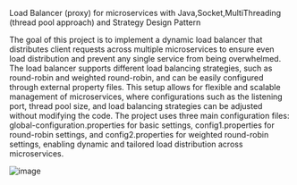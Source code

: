 Load Balancer (proxy) for microservices  with Java,Socket,MultiThreading (thread pool approach) and Strategy Design Pattern

The goal of this project is to implement a dynamic load balancer that distributes client requests across multiple microservices to ensure even load distribution and prevent any single service from being overwhelmed. The load balancer supports different load balancing strategies, such as round-robin and weighted round-robin, and can be easily configured through external property files. This setup allows for flexible and scalable management of microservices, where configurations such as the listening port, thread pool size, and load balancing strategies can be adjusted without modifying the code. The project uses three main configuration files: global-configuration.properties for basic settings, config1.properties for round-robin settings, and config2.properties for weighted round-robin settings, enabling dynamic and tailored load distribution across microservices.




![image](https://github.com/user-attachments/assets/7da86792-8837-477b-9475-333fc927a7b1)
